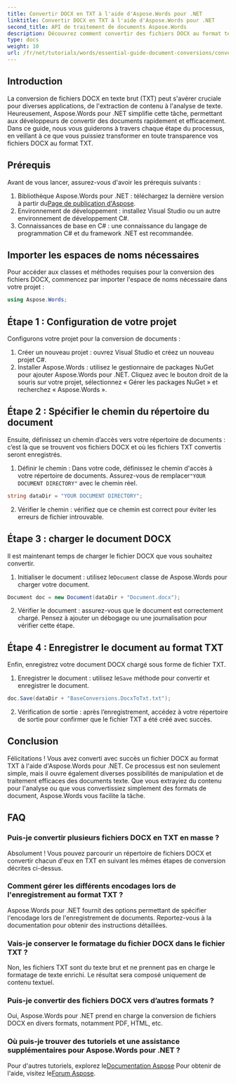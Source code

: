 ```yaml
---
title: Convertir DOCX en TXT à l'aide d'Aspose.Words pour .NET
linktitle: Convertir DOCX en TXT à l'aide d'Aspose.Words pour .NET
second_title: API de traitement de documents Aspose.Words
description: Découvrez comment convertir des fichiers DOCX au format texte brut (TXT) à l'aide d'Aspose.Words pour .NET dans ce guide complet.
type: docs
weight: 10
url: /fr/net/tutorials/words/essential-guide-document-conversions/convert-docx-to-txt/
---
```

## Introduction

La conversion de fichiers DOCX en texte brut (TXT) peut s'avérer cruciale pour diverses applications, de l'extraction de contenu à l'analyse de texte. Heureusement, Aspose.Words pour .NET simplifie cette tâche, permettant aux développeurs de convertir des documents rapidement et efficacement. Dans ce guide, nous vous guiderons à travers chaque étape du processus, en veillant à ce que vous puissiez transformer en toute transparence vos fichiers DOCX au format TXT.

## Prérequis

Avant de vous lancer, assurez-vous d'avoir les prérequis suivants :

1.  Bibliothèque Aspose.Words pour .NET : téléchargez la dernière version à partir du[Page de publication d'Aspose](https://releases.aspose.com/words/net/).
2. Environnement de développement : installez Visual Studio ou un autre environnement de développement C#.
3. Connaissances de base en C# : une connaissance du langage de programmation C# et du framework .NET est recommandée.

## Importer les espaces de noms nécessaires

Pour accéder aux classes et méthodes requises pour la conversion des fichiers DOCX, commencez par importer l'espace de noms nécessaire dans votre projet :

```csharp
using Aspose.Words;
```

## Étape 1 : Configuration de votre projet

Configurons votre projet pour la conversion de documents :

1. Créer un nouveau projet : ouvrez Visual Studio et créez un nouveau projet C#.
2. Installer Aspose.Words : utilisez le gestionnaire de packages NuGet pour ajouter Aspose.Words pour .NET. Cliquez avec le bouton droit de la souris sur votre projet, sélectionnez « Gérer les packages NuGet » et recherchez « Aspose.Words ».

## Étape 2 : Spécifier le chemin du répertoire du document

Ensuite, définissez un chemin d’accès vers votre répertoire de documents : c’est là que se trouvent vos fichiers DOCX et où les fichiers TXT convertis seront enregistrés.

1.  Définir le chemin : Dans votre code, définissez le chemin d'accès à votre répertoire de documents. Assurez-vous de remplacer`"YOUR DOCUMENT DIRECTORY"` avec le chemin réel.

```csharp
string dataDir = "YOUR DOCUMENT DIRECTORY";
```

2. Vérifier le chemin : vérifiez que ce chemin est correct pour éviter les erreurs de fichier introuvable.

## Étape 3 : charger le document DOCX

Il est maintenant temps de charger le fichier DOCX que vous souhaitez convertir.

1.  Initialiser le document : utilisez le`Document` classe de Aspose.Words pour charger votre document.

```csharp
Document doc = new Document(dataDir + "Document.docx");
```

2. Vérifier le document : assurez-vous que le document est correctement chargé. Pensez à ajouter un débogage ou une journalisation pour vérifier cette étape.

## Étape 4 : Enregistrer le document au format TXT

Enfin, enregistrez votre document DOCX chargé sous forme de fichier TXT.

1.  Enregistrer le document : utilisez le`Save` méthode pour convertir et enregistrer le document.

```csharp
doc.Save(dataDir + "BaseConversions.DocxToTxt.txt");
```

2. Vérification de sortie : après l’enregistrement, accédez à votre répertoire de sortie pour confirmer que le fichier TXT a été créé avec succès.

## Conclusion

Félicitations ! Vous avez converti avec succès un fichier DOCX au format TXT à l'aide d'Aspose.Words pour .NET. Ce processus est non seulement simple, mais il ouvre également diverses possibilités de manipulation et de traitement efficaces des documents texte. Que vous extrayiez du contenu pour l'analyse ou que vous convertissiez simplement des formats de document, Aspose.Words vous facilite la tâche.

## FAQ

### Puis-je convertir plusieurs fichiers DOCX en TXT en masse ?

Absolument ! Vous pouvez parcourir un répertoire de fichiers DOCX et convertir chacun d'eux en TXT en suivant les mêmes étapes de conversion décrites ci-dessus.

### Comment gérer les différents encodages lors de l'enregistrement au format TXT ?

Aspose.Words pour .NET fournit des options permettant de spécifier l'encodage lors de l'enregistrement de documents. Reportez-vous à la documentation pour obtenir des instructions détaillées.

### Vais-je conserver le formatage du fichier DOCX dans le fichier TXT ?

Non, les fichiers TXT sont du texte brut et ne prennent pas en charge le formatage de texte enrichi. Le résultat sera composé uniquement de contenu textuel.

### Puis-je convertir des fichiers DOCX vers d’autres formats ?

Oui, Aspose.Words pour .NET prend en charge la conversion de fichiers DOCX en divers formats, notamment PDF, HTML, etc.

### Où puis-je trouver des tutoriels et une assistance supplémentaires pour Aspose.Words pour .NET ?

 Pour d'autres tutoriels, explorez le[Documentation Aspose](https://reference.aspose.com/words/net/) Pour obtenir de l'aide, visitez le[Forum Aspose](https://forum.aspose.com/c/words/8).
